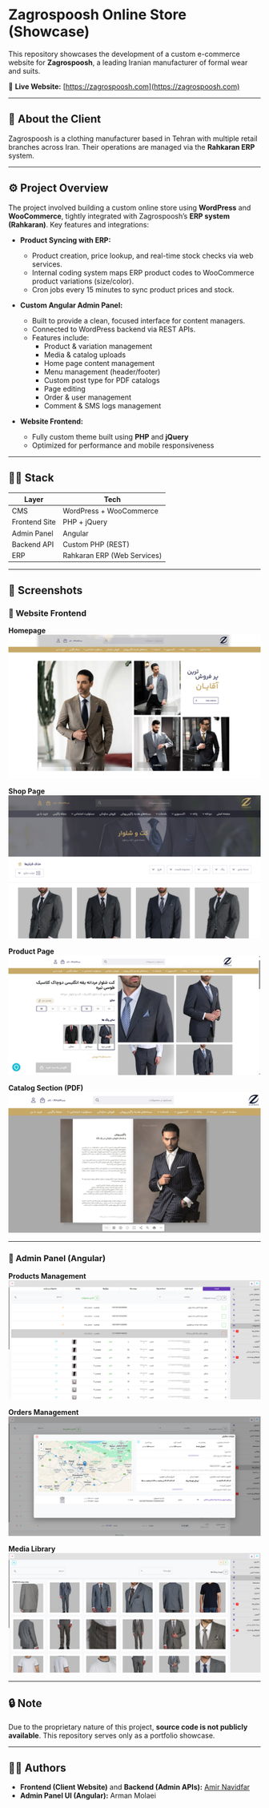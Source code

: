 # Zagrospoosh Online Store (Showcase)

This repository showcases the development of a custom e-commerce website for **Zagrospoosh**, a leading Iranian manufacturer of formal wear and suits.

🔗 **Live Website:** [https://zagrospoosh.com](https://zagrospoosh.com)

---

## 🏢 About the Client

Zagrospoosh is a clothing manufacturer based in Tehran with multiple retail branches across Iran. Their operations are managed via the **Rahkaran ERP** system.

---

## ⚙️ Project Overview

The project involved building a custom online store using **WordPress** and **WooCommerce**, tightly integrated with Zagrospoosh’s **ERP system (Rahkaran)**. Key features and integrations:

- **Product Syncing with ERP:**
  - Product creation, price lookup, and real-time stock checks via web services.
  - Internal coding system maps ERP product codes to WooCommerce product variations (size/color).
  - Cron jobs every 15 minutes to sync product prices and stock.

- **Custom Angular Admin Panel:**
  - Built to provide a clean, focused interface for content managers.
  - Connected to WordPress backend via REST APIs.
  - Features include:
    - Product & variation management
    - Media & catalog uploads
    - Home page content management
    - Menu management (header/footer)
    - Custom post type for PDF catalogs
    - Page editing
    - Order & user management
    - Comment & SMS logs management

- **Website Frontend:**
  - Fully custom theme built using **PHP** and **jQuery**
  - Optimized for performance and mobile responsiveness

---

## 🧑‍💻 Stack

| Layer         | Tech                       |
|---------------|----------------------------|
| CMS           | WordPress + WooCommerce    |
| Frontend Site | PHP + jQuery               |
| Admin Panel   | Angular                    |
| Backend API   | Custom PHP (REST)          |
| ERP           | Rahkaran ERP (Web Services) |

---

## 📸 Screenshots

### 🔹 Website Frontend

**Homepage**  
![Homepage](screenshots/frontpage.jpg)

**Shop Page**  
![Shop](screenshots/shop.jpg)

**Product Page**  
![Product](screenshots/product.jpg)

**Catalog Section (PDF)**  
![Catalogs](screenshots/catalogs.jpg)

---

### 🔹 Admin Panel (Angular)

**Products Management**  
![Admin Products](screenshots/admin-panel-products.jpg)

**Orders Management**  
![Admin Orders](screenshots/admin-panel-orders.jpg)

**Media Library**  
![Admin Media](screenshots/admin-panel-media.jpg)

---

## 🔒 Note

Due to the proprietary nature of this project, **source code is not publicly available**. This repository serves only as a portfolio showcase.

---

## 👨‍💻 Authors

- **Frontend (Client Website)** and **Backend (Admin APIs):** [Amir Navidfar](https://github.com/navidfar)
- **Admin Panel UI (Angular):** Arman Molaei
